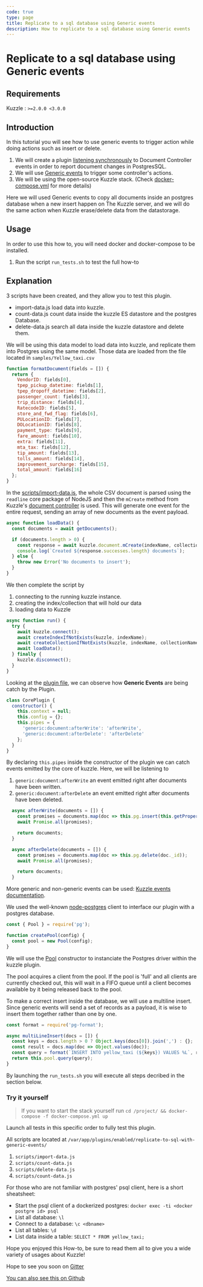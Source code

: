 ```yaml
---
code: true
type: page
title: Replicate to a sql database using Generic events
description: How to replicate to a sql database using Generic events
---
```


# Replicate to a sql database using Generic events

## Requirements

Kuzzle : `>=2.0.0 <3.0.0`

## Introduction

In this tutorial you will see how to use generic events to trigger action while doing actions such as insert or delete.

1. We will create a plugin [listening synchronously](https://docs.kuzzle.io/core/2/plugins/guides/pipes/) to Document Controller events in order to report document changes in PostgresSQL.
1. We will use [Generic events](https://docs.kuzzle.io/core/2/plugins/guides/events/generic-document-events/) to trigger some controller's actions.
1. We will be using the open-source Kuzzle stack. (Check [docker-compose.yml](docker-compose.yml) for more details)

Here we will used Generic events to copy all documents inside an postgres database when a new insert happen on The Kuzzle server, and we will do the same action when Kuzzle erase/delete data from the datastorage.

## Usage

In order to use this how to, you will need docker and docker-compose to be installed.

1. Run the script `run_tests.sh` to test the full how-to

## Explanation

3 scripts have been created, and they allow you to test this plugin.

- import-data.js load data into kuzzle.
- count-data.js count data inside the kuzzle ES datastore and the postgres Database.
- delete-data.js search all data inside the kuzzle datastore and delete them.

We will be using this data model to load data into kuzzle, and replicate them into Postgres using the same model. Those data are loaded from the file located in `samples/Yellow_taxi.csv`

```javascript
function formatDocument(fields = []) {
  return {
    VendorID: fields[0],
    tpep_pickup_datetime: fields[1],
    tpep_dropoff_datetime: fields[2],
    passenger_count: fields[3],
    trip_distance: fields[4],
    RatecodeID: fields[5],
    store_and_fwd_flag: fields[6],
    PULocationID: fields[7],
    DOLocationID: fields[8],
    payment_type: fields[9],
    fare_amount: fields[10],
    extra: fields[11],
    mta_tax: fields[12],
    tip_amount: fields[13],
    tolls_amount: fields[14],
    improvement_surcharge: fields[15],
    total_amount: fields[16]
  };
}
```

In the [scripts/import-data.js](scripts/import-data.js), the whole CSV document is parsed using the `readline` core package of NodeJS and then the `mCreate` method from Kuzzle's [document controller](https://docs.kuzzle.io/sdk/js/7/controllers/document/m-create/) is used. This will generate one event for the entire request, sending an array of new documents as the event payload.

```javascript
async function loadData() {
  const documents = await getDocuments();

  if (documents.length > 0) {
    const response = await kuzzle.document.mCreate(indexName, collectionName, documents);
    console.log(`Created ${response.successes.length} documents`);
  } else {
    throw new Error('No documents to insert');
  }
}
```

We then complete the script by

1. connecting to the running kuzzle instance.
1. creating the index/collection that will hold our data
1. loading data to Kuzzle

```javascript
async function run() {
  try {
    await kuzzle.connect();
    await createIndexIfNotExists(kuzzle, indexName);
    await createCollectionIfNotExists(kuzzle, indexName, collectionName);
    await loadData();
  } finally {
    kuzzle.disconnect();
  }
}
```

Looking at the [plugin file](lib/index.js), we can observe how **Generic Events** are being catch by the Plugin.

```javascript
class CorePlugin {
  constructor() {
    this.context = null;
    this.config = {};
    this.pipes = {
      'generic:document:afterWrite': 'afterWrite',
      'generic:document:afterDelete': 'afterDelete'
    };
  }
}
```

By declaring `this.pipes` inside the constructor of the plugin we can catch events emitted by the core of kuzzle. Here, we will be listening to

1. `generic:document:afterWrite` an event emitted right after documents have been written.
1. `generic:document:afterDelete` an event emitted right after documents have been deleted.

```javascript
  async afterWrite(documents = []) {
    const promises = documents.map(doc => this.pg.insert(this.getProperties(doc)));
    await Promise.all(promises);

    return documents;
  }

  async afterDelete(documents = []) {
    const promises = documents.map(doc => this.pg.delete(doc._id));
    await Promise.all(promises);

    return documents;
  }
```

More generic and non-generic events can be used: [Kuzzle events documentation](https://docs.kuzzle.io/core/2/plugins/guides/events/intro).

We used the well-known [node-postgres](https://node-postgres.com/) client to interface our plugin with a postgres database.

```javascript
const { Pool } = require('pg');

function createPool(config) {
  const pool = new Pool(config);
}
```

We will use the [Pool](https://node-postgres.com/api/pool) constructor to instanciate the Postgres driver within the kuzzle plugin.

The pool acquires a client from the pool. If the pool is 'full' and all clients are currently checked out, this will wait in a FIFO queue until a client becomes available by it being released back to the pool.

To make a correct insert inside the database, we will use a multiline insert. Since generic events will send a set of records as a payload, it is wise to insert them together rather than one by one.

```javascript
const format = require('pg-format');

async multiLineInsert(docs = []) {
  const keys = docs.length > 0 ? Object.keys(docs[0]).join(',') : {};
  const result = docs.map(doc => Object.values(doc));
  const query = format(`INSERT INTO yellow_taxi (${keys}) VALUES %L`, result);
  return this.pool.query(query);
}
```

By launching the `run_tests.sh` you will execute all steps decribed in the section below.

### Try it yourself

> If you want to start the stack yourself run `cd /project/ && docker-compose -f docker-compose.yml up`

Launch all tests in this specific order to fully test this plugin.

All scripts are located at `/var/app/plugins/enabled/replicate-to-sql-with-generic-events/`

1. `scripts/import-data.js`
1. `scripts/count-data.js`
1. `scripts/delete-data.js`
1. `scripts/count-data.js`

For those who are not familiar with postgres' psql client, here is a short sheatsheet:

- Start the psql client of a dockerized postgres: `docker exec -ti <docker postgre id> psql`
- List all database: `\l`
- Connect to a database: `\c <dbname>`
- List all tables: `\d`
- List data inside a table: `SELECT * FROM yellow_taxi;`

Hope you enjoyed this How-to, be sure to read them all to give you a wide variety of usages about Kuzzle!

Hope to see you soon on [Gitter](https://gitter.im/kuzzleio/kuzzle)

[You can also see this on Github](https://github.com/kuzzleio/kuzzle-how-to/tree/master/replicate-to-sql-with-generic-events)

